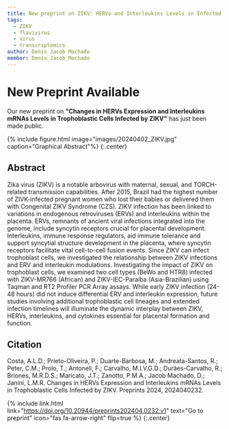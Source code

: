 ```yaml
---
title: New preprint on ZIKV: HERVs and Interleukins Levels in Infected Trophoblastic Cells
tags:
  - ZIKV
  - flavivirus
  - virus
  - transcriptomics
author: Denis Jacob Machado
member: Denis_Jacob_Machado
---
```


# New Preprint Available

Our new preprint on **"Changes in HERVs Expression and Interleukins mRNAs Levels in Trophoblastic Cells Infected by ZIKV"** has just been made public.

{% include figure.html image="images/20240402_ZIKV.jpg" caption="Graphical Abstract"%}
{:.center}

## Abstract

Zika virus (ZIKV) is a notable arbovirus with maternal, sexual, and TORCH-related transmission capabilities. After 2015, Brazil had the highest number of ZIVK-infected pregnant women who lost their babies or delivered them with Congenital ZIKV Syndrome (CZS). ZIKV infection has been linked to variations in endogenous retroviruses (ERVs) and interleukins within the placenta. ERVs, remnants of ancient viral infections integrated into the genome, include syncytin receptors crucial for placental development. Interleukins, immune response regulators, aid immune tolerance and support syncytial structure development in the placenta, where syncytin receptors facilitate vital cell-to-cell fusion events. Since ZIKV can infect trophoblast cells, we investigated the relationship between ZIKV infections and ERV and interleukin modulations. Investigating the impact of ZIKV on trophoblast cells, we examined two cell types (BeWo and HTR8) infected with ZIKV-MR766 (African) and ZIKV-IEC-Paraíba (Asia-Brazilian) using Taqman and RT2 Profiler PCR Array assays. While early ZIKV infection (24-48 hours) did not induce differential ERV and interleukin expression, future studies involving additional trophoblastic cell lineages and extended infection timelines will illuminate the dynamic interplay between ZIKV, HERVs, interleukins, and cytokines essential for placental formation and function.

## Citation

Costa, A.L.D.; Prieto-Oliveira, P.; Duarte-Barbosa, M.; Andreata-Santos, R.; Peter, C.M.; Prolo, T.; Antoneli, F.; Carvalho, M.I.V.G.D.; Durães-Carvalho, R.; Briones, M.R.D.S.; Maricato, J.T.; Zanotto, P.M.A.; Jacob Machado, D.; Janini, L.M.R. Changes in HERVs Expression and Interleukins mRNAs Levels in Trophoblastic Cells Infected by ZIKV. Preprints 2024, 2024040232.

{% include link.html link="https://doi.org/10.20944/preprints202404.0232.v1" text="Go to preprint" icon="fas fa-arrow-right" flip=true %}
{:.center}
